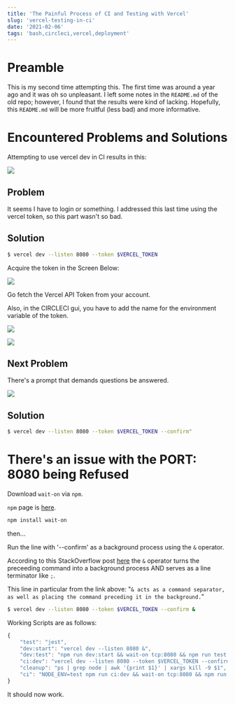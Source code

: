 ```yaml
---
title: 'The Painful Process of CI and Testing with Vercel'
slug: 'vercel-testing-in-ci'
date: '2021-02-06'
tags: 'bash,circleci,vercel,deployment'
---
```


# Preamble

This is my second time attempting this.  The first time was around a year ago and it was oh so unpleasant.  I left some notes in the `README.md` of the old repo; however, I found that the results were kind of lacking.  Hopefully, this `README.md` will be more fruitful (less bad) and more informative.

# Encountered Problems and Solutions

Attempting to use vercel dev in CI results in this:

![](/images/vercel-login-ci.png)

## Problem  

It seems I have to login or something.  I addressed this last time using the vercel token, so this part wasn't so bad.


## Solution

```bash
$ vercel dev --listen 8080 --token $VERCEL_TOKEN
```

Acquire the token in the Screen Below:

![](/images/vercel-token.png)

Go fetch the Vercel API Token from your account.

Also, in the CIRCLECI gui, you have to add the name for the environment variable of the token.

![](/images/circleci-envvar.png)

![](/images/circleci-project-settings.png)

## Next Problem

There's a prompt that demands questions be answered.

![](/images/vercel-login-ci-prompt.png)

## Solution

```bash
$ vercel dev --listen 8080 --token $VERCEL_TOKEN --confirm"
```


# There's an issue with the PORT: 8080 being Refused

Download `wait-on` via `npm`.

`npm` page is [here](https://www.npmjs.com/package/wait-on).

```bash
npm install wait-on
```

then...

Run the line with '--confirm' as a background process using the `&` operator.

According to this StackOverflow post [here](https://unix.stackexchange.com/a/451502) the `&` operator turns the preceeding command into a background process AND serves as a line terminator like `;`.

This line in particular from the link above:
"`& acts as a command separator, as well as placing the command preceding it in the background.`"

```bash
$ vercel dev --listen 8080 --token $VERCEL_TOKEN --confirm &
```

Working Scripts are as follows: 

```javascript
{
    "test": "jest",
    "dev:start": "vercel dev --listen 8080 &",
    "dev:test": "npm run dev:start && wait-on tcp:8080 && npm run test && npm run cleanup",
    "ci:dev": "vercel dev --listen 8080 --token $VERCEL_TOKEN --confirm &",    
    "cleanup": "ps | grep node | awk '{print $1}' | xargs kill -9 $1",
    "ci": "NODE_ENV=test npm run ci:dev && wait-on tcp:8080 && npm run test"
}
```


It should now work.